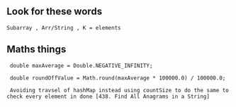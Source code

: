 ## Look for these words


```
Subarray , Arr/String , K = elements
```

## Maths things
```
 double maxAverage = Double.NEGATIVE_INFINITY;

 double roundOffValue = Math.round(maxAverage * 100000.0) / 100000.0;

 Avoiding travsel of hashMap instead using countSize to do the same to check every element in done [438. Find All Anagrams in a String]
```
